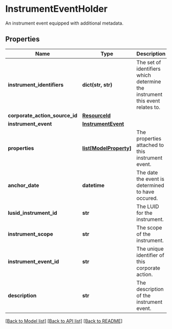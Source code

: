 # InstrumentEventHolder

An instrument event equipped with additional metadata.

## Properties
Name | Type | Description | Notes
------------ | ------------- | ------------- | -------------
**instrument_identifiers** | **dict(str, str)** | The set of identifiers which determine the instrument this event relates to. | 
**corporate_action_source_id** | [**ResourceId**](ResourceId.md) |  | 
**instrument_event** | [**InstrumentEvent**](InstrumentEvent.md) |  | 
**properties** | [**list[ModelProperty]**](ModelProperty.md) | The properties attached to this instrument event. | [optional] 
**anchor_date** | **datetime** | The date the event is determined to have occured. | [optional] 
**lusid_instrument_id** | **str** | The LUID for the instrument. | 
**instrument_scope** | **str** | The scope of the instrument. | 
**instrument_event_id** | **str** | The unique identifier of this corporate action. | 
**description** | **str** | The description of the instrument event. | 

[[Back to Model list]](../README.md#documentation-for-models) [[Back to API list]](../README.md#documentation-for-api-endpoints) [[Back to README]](../README.md)


